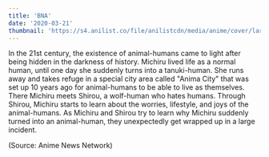 ```yaml
---
title: 'BNA'
date: '2020-03-21'
thumbnail: 'https://s4.anilist.co/file/anilistcdn/media/anime/cover/large/bx110354-JJKR42frJABe.jpg'
---
```


In the 21st century, the existence of animal-humans came to light after being hidden in the darkness of history. Michiru lived life as a normal human, until one day she suddenly turns into a tanuki-human. She runs away and takes refuge in a special city area called "Anima City" that was set up 10 years ago for animal-humans to be able to live as themselves. There Michiru meets Shirou, a wolf-human who hates humans. Through Shirou, Michiru starts to learn about the worries, lifestyle, and joys of the animal-humans. As Michiru and Shirou try to learn why Michiru suddenly turned into an animal-human, they unexpectedly get wrapped up in a large incident.

(Source: Anime News Network)
